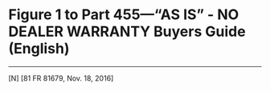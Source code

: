 # Figure 1 to Part 455—“AS IS” - NO DEALER WARRANTY Buyers Guide (English) 

 



---

[N] [81 FR 81679, Nov. 18, 2016]



 


